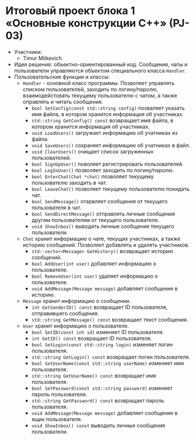# Итоговый проект блока 1 «Основные конструкции C++» (PJ-03)

* Участники:
   - Timur Mitkevich
* Идея решения: объектно-ориентированный код. Сообщения, чаты и пользователи управляются объектом специального класса `Handler`.
* Пользовательские функции и классы:
  - `Handler` - основной класс программы. Позволяет управлять списком пользователей, заходить по логину/паролю, взаимодейстовать текущему пользователю с чатом, а также оправлять и читать сообщения.
    - `bool SetConfig(const std::string config)` позваляет указать имя файла, в котором хранится информация об участниках.
    - `std::string GetConfig() const` возвращает имя файла, в котором хранится информация об участниках.
    - `void LoadUsers()` загружает информацию об учатниках из файла.
    - `void SaveUsers()` сохраняет информацию об учатниках в файл.
    - `void ClearUsers()` очищает список загруженных пользователей.
    - `bool SignUpUser()` поволяет регистрировать пользователей.
    - `bool LogInUser()` позволяет заходить по логину/паролю.
    - `bool EnterChat(Chat *chat)` позволяет текущему пользователю заходить в чат.
    - `bool LeaveChat()` позволяет текущему пользователю покидать чат.
    - `bool SendMessage()` отарвляет сообщения от текущего пользователя в чат.
    - `bool SendDirectMessage()` отправлять личные сообщения другим пользователям от текущего пользователя.
    - `void ShowInbox()` выводить личные сообщения текущего пользователи.
  - `Chat` хранит информацию о чате, текущих участниках, а также историю сообщений. Позволяет добавлять и удалять участников.
    - `std::vector<Message> GetHistory()` возвращает историю сообщений.
    - `bool AddUser(int user)` добавляет информацию о пользователе.
    - `bool RemoveUser(int user)` удаляет информацию о пользователе.
    - `void AddMessage(Message message)` добавляет сообщение в историю.
  - `Message` хранит информацию о сообщении.
    - `int GetSenderID() const` возвращает ID пользователя, отправившего сообщения.
    - `std::string GetMessage() const` возвращает текст сообщения.
  - `User` хранит информацию о пользователе.
    - `bool SetID(const int id)` изменяет ID пользователя.
    - `int GetID() const` возвращает ID пользователя.
    - `bool SetLogin(const std::string login)` изменяет логин пользователя.
    - `std::string GetLogin() const` возвращает логин пользователя.
    - `bool SetUserName(const std::string userName)` изменяет имя пользователя.
    - `std::string GetUserName() const` возвращает имя пользователя.
    - `bool SetPassword(const std::string password)` изменяет пароль пользователя.
    - `std::string GetPassword() const` возвращает пароль пользователя.
    - `void AddMessage(Message message)` добавляет сообщение в ящик пользователя.
    - `void ShowInbox() const` выводить личные сообщения пользователи.
